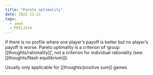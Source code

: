 ```yaml
---
title: "Pareto optimality"
date: 2022-11-21
tags:
  - seed
  - PHIL321A
---
```


If there is no profile where one player’s payoff is better but no player’s payoff is worse. Pareto optimality is a criterion of ‘group [[thoughts/rationality]]’, not a criterion for individual rationality (see: [[thoughts/Nash equilibrium]])

Usually only applicable for [[thoughts/positive sum]] games
